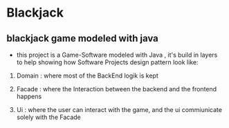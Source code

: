 # Blackjack
## blackjack game modeled with java

* this project is a Game-Software modeled with Java , it's build in layers to help showing how Software Projects design pattern look like:

 1. Domain :  where most of the BackEnd logik is kept

 2. Facade :  where the Interaction between the backend and the frontend happens

 3. Ui :  where the user can interact with the game, and the ui commiunicate solely with the Facade



